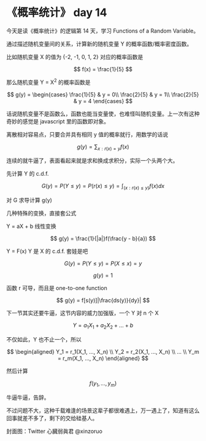 # 《概率统计》 day 14

今天是读《概率统计》的逻辑第 14 天，学习 Functions of a Random Variable。

通过描述随机变量间的关系，计算新的随机变量 Y 的概率函数/概率密度函数。

比如随机变量 X 的值为 {-2, -1, 0, 1, 2} 对应的概率函数是

$$
f(x) = \frac{1}{5}
$$

那么随机变量 Y = X<sup>2</sup> 的概率函数是

$$
g(y) = \begin{cases}
\frac{1}{5} & y = 0\\
\frac{2}{5} & y = 1\\
\frac{2}{5} & y = 4
\end{cases}
$$

话说随机变量不是函数么，函数也能当变量使，也难怪叫随机变量。上一次有这种奇妙的感觉是 javascript 里的函数即对象。

离散相对容易点，只要合并具有相同 y 值的概率就行，用数学的话说

$$
g(y) = \sum_{x: r(x) = y}f(x)
$$

连续的就牛逼了，表面看起来就是求和换成求积分，实际一个头两个大。

先计算 Y 的 c.d.f.

$$
G(y) = P(Y \le y) = P(r(x) \le y) = \int_{(x: r(x) \le y)}f(x)dx
$$

对 G 求导计算 g(y)

几种特殊的变换，直接套公式

Y = aX + b 线性变换

$$
g(y) = \frac{1}{|a|}f(\frac{y - b}{a})
$$

Y = F(x) Y 是 X 的 c.d.f. 套娃是吧

$$
G(y) = P(Y \le y) = P(X \le x) = y
$$

$$
g(y) = 1
$$

函数 r 可导，而且是 one-to-one function

$$
g(y) = f[s(y)]|\frac{ds(y)}{dy}|
$$

下一节其实还要牛逼，这节内容的威力加强版，一个 Y 对 n 个 X

$$
Y = a_1X_1 + a_2X_2 + ... + b
$$

不仅如此，Y 也不止一个，所以

$$
\begin{aligned}
Y_1 = r_1(X_1, ..., X_n) \\
Y_2 = r_2(X_1, ..., X_n) \\
... \\
Y_m = r_m(X_1, ..., X_n)
\end{aligned}
$$

然后计算

$$
f(y_1, ..., y_m)
$$

牛逼牛逼，告辞。

不过问题不大，这种千载难逢的场景这辈子都很难遇上，万一遇上了，知道有这么回事就差不多了，剩下的交给硅基人。

封面图：Twitter 心臓弱眞君 @xinzoruo